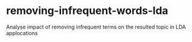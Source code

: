 # removing-infrequent-words-lda
Analyse impact of removing infrequent terms on the resulted topic in LDA applocations 

